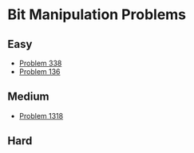 # Bit Manipulation Problems

## Easy
- [Problem 338](../problems/338_counting_bits/README.md)
- [Problem 136](../problems/136_single_number/README.md)

## Medium
- [Problem 1318](../problems/1318_minimum_flips_to_make_a_or_b_equal_to_c/README.md)

## Hard

